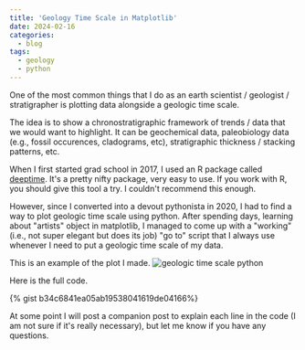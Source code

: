 ```yaml
---
title: 'Geology Time Scale in Matplotlib'
date: 2024-02-16
categories:
  - blog
tags:
  - geology
  - python
---
```


One of the most common things that I do as an earth scientist / geologist / stratigrapher is plotting data alongside a geologic time scale.

The idea is to show a chronostratigraphic framework of trends / data that we would want to highlight. It can be geochemical data, paleobiology data (e.g., fossil occurences, cladograms, etc), stratigraphic thickness / stacking patterns, etc.

When I first started grad school in 2017, I used an R package called [deeptime](https://github.com/willgearty/deeptime). It's a pretty nifty package, very easy to use. If you work with R, you should give this tool a try. I couldn't recommend this enough.

However, since I converted into a devout pythonista in 2020, I had to find a way to plot geologic time scale using python. After spending days, learning about "artists" object in matplotlib, I managed to come up with a "working" (i.e., not super elegant but does its job) "go to" script that I always use whenever I need to put a geologic time scale of my data.

This is an example of the plot I made.
![geologic time scale python](https://user-images.githubusercontent.com/59095982/251918388-54b75d56-7d4b-4960-922c-523d75d65be6.png)

Here is the full code.


{% gist b34c6841ea05ab19538041619de04166%}


At some point I will post a companion post to explain each line in the code (I am not sure if it's really necessary), but let me know if you have any questions.